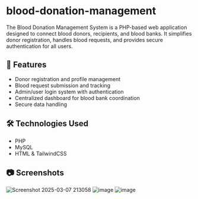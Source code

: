 # blood-donation-management

The Blood Donation Management System is a PHP-based web application designed to connect blood donors, recipients, and blood banks. It simplifies donor registration, handles blood requests, and provides secure authentication for all users.

## 🔑 Features
- Donor registration and profile management
- Blood request submission and tracking
- Admin/user login system with authentication
- Centralized dashboard for blood bank coordination
- Secure data handling

## 🛠️ Technologies Used
- PHP
- MySQL
- HTML & TailwindCSS

## 📷 Screenshots
![Screenshot 2025-03-07 213058](https://github.com/user-attachments/assets/4d1b240c-13c5-4095-a1c6-eb403a4600bc)
![image](https://github.com/user-attachments/assets/ca1c9ea7-3667-40d7-b229-db7502bf535c)
![image](https://github.com/user-attachments/assets/0454ed18-6468-426e-af87-65499bee08cd)
